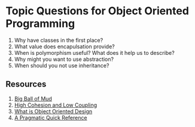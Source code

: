 # Topic Questions for Object Oriented Programming

1. Why have classes in the first place?
2. What value does encapulsation provide?
3. When is polymorphism useful? What does it help us to describe?
4. Why might you want to use abstraction?
5. When should you not use inheritance?

## Resources

1. [Big Ball of Mud](https://blog.codinghorror.com/the-big-ball-of-mud-and-other-architectural-disasters/)
2. [High Cohesion and Low Coupling](https://thebojan.ninja/2015/04/08/high-cohesion-loose-coupling/)
3. [What is Object Oriented Design](http://butunclebob.com/ArticleS.UncleBob.PrinciplesOfOod)
4. [A Pragmatic Quick Reference](https://blog.codinghorror.com/a-pragmatic-quick-reference/)


